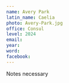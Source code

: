 ```yaml
---
name: Avery Park
latin_name: Caelia
photo: Avery-Park.jpg
office: Consul
level: 2024
email: 
year: 
word: 
facebook: 
---
```


Notes necessary